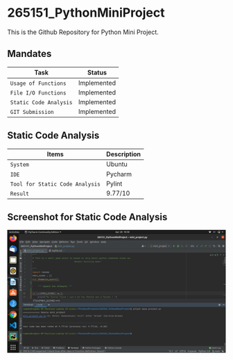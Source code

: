 # 265151_PythonMiniProject
This is the Github Repository for Python Mini Project.

## Mandates
Task             | Status
-------------------| -----------------------------------------
`Usage of Functions`           | Implemented
`File I/O Functions`   | Implemented
`Static Code Analysis`         | Implemented
`GIT Submission` | Implemented

## Static Code Analysis
Items           | Description
-------------------| -----------------------------------------
`System`           | Ubuntu
`IDE`   | Pycharm
`Tool for Static Code Analysis`         | Pylint
`Result` | 9.77/10

## Screenshot for Static Code Analysis

![Static Code Analysis](static.png)
